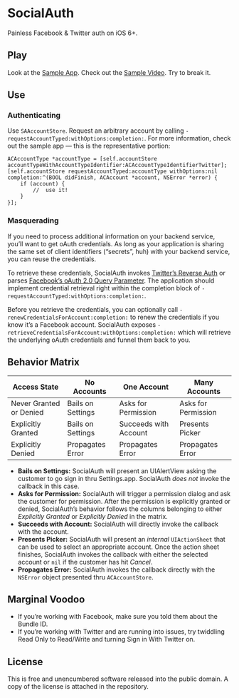 # SocialAuth

Painless Facebook & Twitter auth on iOS 6+.

## Play

Look at the [Sample App](https://github.com/evadne/SocialAuth-Sample). Check out the [Sample Video](http://vimeo.com/evadne/socialauth-debut). Try to break it.

## Use

### Authenticating

Use `SAAccountStore`. Request an arbitrary account by calling `-requestAccountTyped:withOptions:completion:`. For more information, check out the sample app — this is the representative portion:

	ACAccountType *accountType = [self.accountStore accountTypeWithAccountTypeIdentifier:ACAccountTypeIdentifierTwitter];
	[self.accountStore requestAccountTyped:accountType withOptions:nil completion:^(BOOL didFinish, ACAccount *account, NSError *error) {
		if (account) {
			//	use it!
		}
	}];

### Masquerading

If you need to process additional information on your backend service, you’ll want to get oAuth credentials. As long as your application is sharing the same set of client identifiers (“secrets”, huh) with your backend service, you can reuse the credentials.

To retrieve these credentials, SocialAuth invokes [Twitter’s Reverse Auth](https://dev.twitter.com/docs/ios/using-reverse-auth) or parses [Facebook’s oAuth 2.0 Query Parameter](https://tools.ietf.org/html/draft-ietf-oauth-v2-bearer-02#section-2.3). The application should implement credential retrieval right within the completion block of `-requestAccountTyped:withOptions:completion:`.

Before you retrieve the credentials, you can optionally call `-renewCredentialsForAccount:completion:` to renew the credentials if you know it’s a Facebook account. SocialAuth exposes `-retrieveCredentialsForAccount:withOptions:completion:` which will retrieve the underlying oAuth credentials and funnel them back to you.

## Behavior Matrix

Access State | No Accounts | One Account | Many Accounts
------------ | ----------- | ----------- | -------------
Never Granted or Denied | Bails on Settings | Asks for Permission | Asks for Permission
Explicitly Granted | Bails on Settings | Succeeds with Account | Presents Picker
Explicitly Denied | Propagates Error | Propagates Error | Propagates Error

* **Bails on Settings:** SocialAuth will present an UIAlertView asking the customer to go sign in thru Settings.app. SocialAuth *does not* invoke the callback in this case.
* **Asks for Permission:** SocialAuth will trigger a permission dialog and ask the customer for permission. After the permission is explicitly granted or denied, SocialAuth’s behavior follows the columns belonging to either *Explicitly Granted* or *Explicitly Denied* in the matrix.
* **Succeeds with Account:** SocialAuth will directly invoke the callback with the account.
* **Presents Picker:** SocialAuth will present an *internal* `UIActionSheet` that can be used to select an appropriate account. Once the action sheet finishes, SocialAuth invokes the callback with either the selected account or `nil` if the customer has hit *Cancel*.
* **Propagates Error:** SocialAuth invokes the callback directly with the `NSError` object presented thru `ACAccountStore`.

## Marginal Voodoo

* If you’re working with Facebook, make sure you told them about the Bundle ID.
* If you’re working with Twitter and are running into issues, try twiddling Read Only to Read/Write and turning Sign in With Twitter on.

## License

This is free and unencumbered software released into the public domain. A copy of the license is attached in the repository.